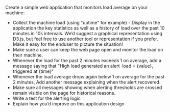 Create a simple web application that monitors load average on your machine:
- Collect the machine load (using "uptime" for example)
­- Display in the application the key statistics as well as a history of load over the past 10 minutes
in 10s intervals. We’d suggest a graphical representation using D3.js, but feel free to use another
tool or representation if you prefer. Make it easy for the end­user to picture the situation!
- Make sure a user can keep the web page open and monitor the load on their machine.
- Whenever the load for the past 2 minutes exceeds 1 on average, add a message saying that
"High load generated an alert ­ load = {value}, triggered at {time}"
- Whenever the load average drops again below 1 on average for the past 2 minutes, Add
another message explaining when the alert recovered.
- Make sure all messages showing when alerting thresholds are crossed remain visible on the
page for historical reasons.
- Write a test for the alerting logic
- Explain how you’d improve on this application design